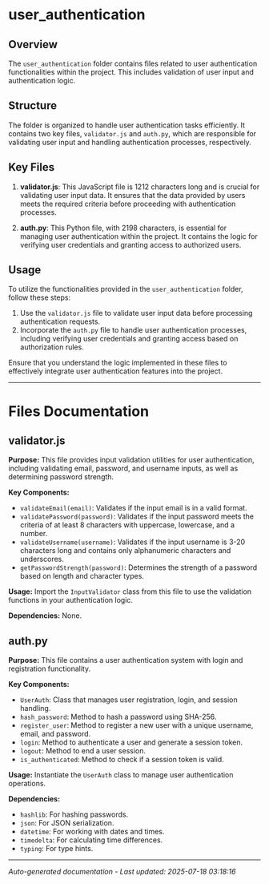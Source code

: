 # user_authentication

## Overview
The `user_authentication` folder contains files related to user authentication functionalities within the project. This includes validation of user input and authentication logic.

## Structure
The folder is organized to handle user authentication tasks efficiently. It contains two key files, `validator.js` and `auth.py`, which are responsible for validating user input and handling authentication processes, respectively.

## Key Files
1. **validator.js**: This JavaScript file is 1212 characters long and is crucial for validating user input data. It ensures that the data provided by users meets the required criteria before proceeding with authentication processes.

2. **auth.py**: This Python file, with 2198 characters, is essential for managing user authentication within the project. It contains the logic for verifying user credentials and granting access to authorized users.

## Usage
To utilize the functionalities provided in the `user_authentication` folder, follow these steps:
1. Use the `validator.js` file to validate user input data before processing authentication requests.
2. Incorporate the `auth.py` file to handle user authentication processes, including verifying user credentials and granting access based on authorization rules.

Ensure that you understand the logic implemented in these files to effectively integrate user authentication features into the project.

---

# Files Documentation

## validator.js

**Purpose:** This file provides input validation utilities for user authentication, including validating email, password, and username inputs, as well as determining password strength.

**Key Components:**
- `validateEmail(email)`: Validates if the input email is in a valid format.
- `validatePassword(password)`: Validates if the input password meets the criteria of at least 8 characters with uppercase, lowercase, and a number.
- `validateUsername(username)`: Validates if the input username is 3-20 characters long and contains only alphanumeric characters and underscores.
- `getPasswordStrength(password)`: Determines the strength of a password based on length and character types.

**Usage:** Import the `InputValidator` class from this file to use the validation functions in your authentication logic.

**Dependencies:** None.

## auth.py

**Purpose:** This file contains a user authentication system with login and registration functionality.

**Key Components:**
- `UserAuth`: Class that manages user registration, login, and session handling.
- `hash_password`: Method to hash a password using SHA-256.
- `register_user`: Method to register a new user with a unique username, email, and password.
- `login`: Method to authenticate a user and generate a session token.
- `logout`: Method to end a user session.
- `is_authenticated`: Method to check if a session token is valid.

**Usage:** Instantiate the `UserAuth` class to manage user authentication operations.

**Dependencies:** 
- `hashlib`: For hashing passwords.
- `json`: For JSON serialization.
- `datetime`: For working with dates and times.
- `timedelta`: For calculating time differences.
- `typing`: For type hints.

---
*Auto-generated documentation - Last updated: 2025-07-18 03:18:16*
